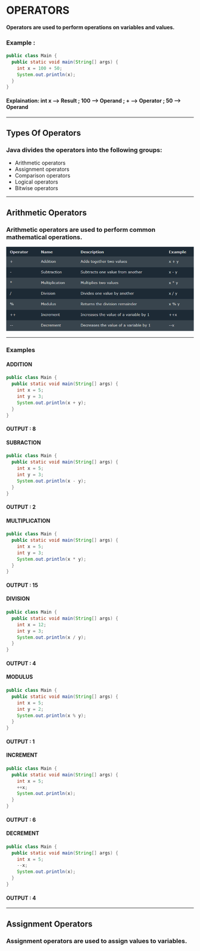 # OPERATORS

#### Operators are used to perform operations on variables and values.
### Example :
```java
public class Main {
  public static void main(String[] args) {
    int x = 100 + 50;
    System.out.println(x);
  }
}
```

#### Explaination: int x --> Result ; 100 --> Operand ; + --> Operator ; 50 --> Operand
---

## Types Of Operators
### Java divides the operators into the following groups:

- Arithmetic operators
- Assignment operators
- Comparison operators
- Logical operators
- Bitwise operators
---

## Arithmetic Operators
### Arithmetic operators are used to perform common mathematical operations.

![alt text](ArithmeticOperators.PNG)

---
### Examples
#### ADDITION
```java
public class Main {
  public static void main(String[] args) {
    int x = 5;
    int y = 3;
    System.out.println(x + y);
  }
}
```
#### OUTPUT : 8

#### SUBRACTION
```java
public class Main {
  public static void main(String[] args) {
    int x = 5;
    int y = 3;
    System.out.println(x - y);
  }
}
```
#### OUTPUT : 2

#### MULTIPLICATION
```java
public class Main {
  public static void main(String[] args) {
    int x = 5;
    int y = 3;
    System.out.println(x * y);
  }
}
```
#### OUTPUT : 15

#### DIVISION
```java
public class Main {
  public static void main(String[] args) {
    int x = 12;
    int y = 3;
    System.out.println(x / y);
  }
}
```
#### OUTPUT : 4

#### MODULUS
```java
public class Main {
  public static void main(String[] args) {
    int x = 5;
    int y = 2;
    System.out.println(x % y);
  }
}
```
#### OUTPUT : 1

#### INCREMENT
```java
public class Main {
  public static void main(String[] args) {
    int x = 5;
    ++x;
    System.out.println(x);
  }
}
```
#### OUTPUT : 6

#### DECREMENT
```java
public class Main {
  public static void main(String[] args) {
    int x = 5;
    --x;
    System.out.println(x);
  }
}
```
#### OUTPUT : 4

---

## Assignment Operators
### Assignment operators are used to assign values to variables.


